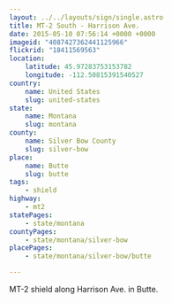 ```yaml
---
layout: ../../layouts/sign/single.astro
title: MT-2 South - Harrison Ave.
date: 2015-05-10 07:56:14 +0000 +0000
imageid: "4087427362441125966"
flickrid: "18411569563"
location:
    latitude: 45.97283753153782
    longitude: -112.50815391540527
country:
    name: United States
    slug: united-states
state:
    name: Montana
    slug: montana
county:
    name: Silver Bow County
    slug: silver-bow
place:
    name: Butte
    slug: butte
tags:
    - shield
highway:
    - mt2
statePages:
    - state/montana
countyPages:
    - state/montana/silver-bow
placePages:
    - state/montana/silver-bow/butte

---
```

MT-2 shield along Harrison Ave. in Butte.